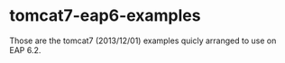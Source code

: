tomcat7-eap6-examples
=====================
Those are the tomcat7 (2013/12/01) examples quicly arranged to use on EAP 6.2.
